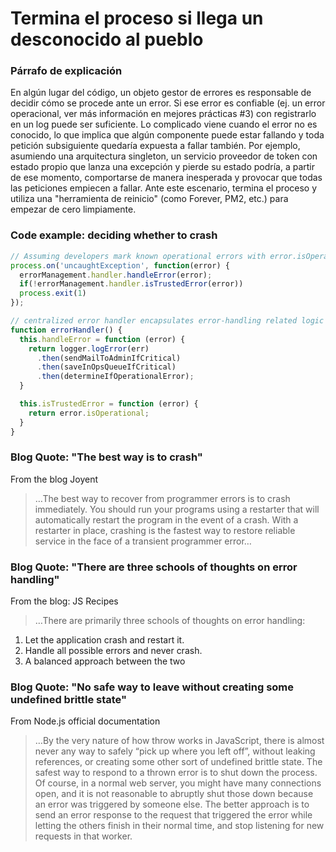 # Termina el proceso si llega un desconocido al pueblo

### Párrafo de explicación

En algún lugar del código, un objeto gestor de errores es responsable de decidir cómo se procede ante un error. Si ese error es confiable (ej. un error operacional, ver más información en mejores prácticas #3) con registrarlo en un log puede ser suficiente. Lo complicado viene cuando el error no es conocido, lo que implica que algún componente puede estar fallando y toda petición subsiguiente quedaría expuesta a fallar también. Por ejemplo, asumiendo una arquitectura singleton, un servicio proveedor de token con estado propio que lanza una excepción y pierde su estado podría, a partir de ese momento, comportarse de manera inesperada y provocar que todas las peticiones empiecen a fallar. Ante este escenario, termina el proceso y utiliza una "herramienta de reinicio" (como Forever, PM2, etc.) para empezar de cero limpiamente.

### Code example: deciding whether to crash

```javascript
// Assuming developers mark known operational errors with error.isOperational=true, read best practice #3
process.on('uncaughtException', function(error) {
  errorManagement.handler.handleError(error);
  if(!errorManagement.handler.isTrustedError(error))
  process.exit(1)
});

// centralized error handler encapsulates error-handling related logic
function errorHandler() {
  this.handleError = function (error) {
    return logger.logError(err)
      .then(sendMailToAdminIfCritical)
      .then(saveInOpsQueueIfCritical)
      .then(determineIfOperationalError);
  }

  this.isTrustedError = function (error) {
    return error.isOperational;
  }
}
```

### Blog Quote: "The best way is to crash"

From the blog Joyent

> …The best way to recover from programmer errors is to crash immediately. You should run your programs using a restarter that will automatically restart the program in the event of a crash. With a restarter in place, crashing is the fastest way to restore reliable service in the face of a transient programmer error…

### Blog Quote: "There are three schools of thoughts on error handling"

From the blog: JS Recipes

> …There are primarily three schools of thoughts on error handling:
1. Let the application crash and restart it.
2. Handle all possible errors and never crash.
3. A balanced approach between the two

### Blog Quote: "No safe way to leave without creating some undefined brittle state"

From Node.js official documentation

> …By the very nature of how throw works in JavaScript, there is almost never any way to safely “pick up where you left off”, without leaking references, or creating some other sort of undefined brittle state. The safest way to respond to a thrown error is to shut down the process. Of course, in a normal web server, you might have many connections open, and it is not reasonable to abruptly shut those down because an error was triggered by someone else. The better approach is to send an error response to the request that triggered the error while letting the others finish in their normal time, and stop listening for new requests in that worker.
